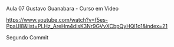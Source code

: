 Aula 07 Gustavo Guanabara - Curso em Video

https://www.youtube.com/watch?v=f5es-PpaUI8&list=PLHz_AreHm4dlsK3Nr9GVvXCbpQyHQl1o1&index=21

Segundo Commit 